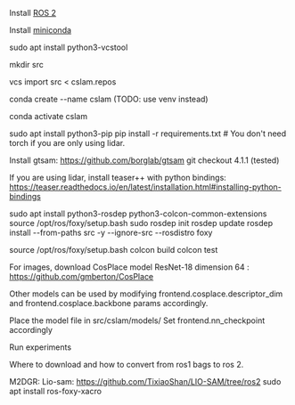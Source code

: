 
Install [ROS 2](https://docs.ros.org/en/foxy/Installation/Ubuntu-Install-Debians.html)

Install [miniconda](https://docs.conda.io/en/latest/miniconda.html)

sudo apt install python3-vcstool

mkdir src

vcs import src < cslam.repos 

conda create --name cslam (TODO: use venv instead)

conda activate cslam

sudo apt install python3-pip
pip install -r requirements.txt # You don't need torch if you are only using lidar.

Install gtsam: https://github.com/borglab/gtsam
git checkout 4.1.1 (tested)

If you are using lidar, install teaser++ with python bindings: https://teaser.readthedocs.io/en/latest/installation.html#installing-python-bindings

sudo apt install python3-rosdep python3-colcon-common-extensions
source /opt/ros/foxy/setup.bash
sudo rosdep init
rosdep update
rosdep install --from-paths src -y --ignore-src --rosdistro foxy

source /opt/ros/foxy/setup.bash
colcon build
colcon test

For images, download CosPlace model ResNet-18 dimension 64 : https://github.com/gmberton/CosPlace

Other models can be used by modifying frontend.cosplace.descriptor_dim and frontend.cosplace.backbone params accordingly.

Place the model file in src/cslam/models/
Set frontend.nn_checkpoint accordingly

Run experiments

Where to download and how to convert from ros1 bags to ros 2.

M2DGR:
Lio-sam: https://github.com/TixiaoShan/LIO-SAM/tree/ros2
sudo apt install ros-foxy-xacro